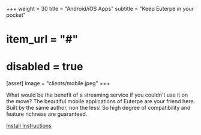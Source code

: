 +++
weight = 30
title = "Android/iOS Apps"
subtitle = "Keep Euterpe in your pocket"
# item_url = "#"
# disabled = true

[asset]
  image = "clients/mobile.jpeg"
+++

What would be the benefit of a streaming service if you couldn't use it on the move? The beautiful mobile applications of Euterpe are your friend here. Built by the same author, non the less! So high degree of compatibility and feature richness are guaranteed.

[Install Instructions](https://github.com/ironsmile/euterpe-mobile)

